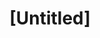 ---
pid: CH651
title: "[Untitled]"
location_transcription: 
zipcode: 
outside_phl: 
neighborhood: 
age: 
age_range: 
instagram: 
image_file_name: CH_651.jpg
proposal_transcription: Locally resource the artist that creates the monument. Use
  someone who knows the city and is functionally invested. Do not outsource.
topic: Unknown
topic_summary: '0'
type: Other No Form
keywords_other: 
credit: 
image_labels: 
twitter: 
facebook: 
permalink: "/monuments/ch651/"
layout: item-page
---
